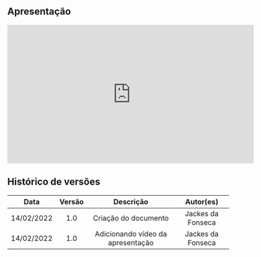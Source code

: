 ## Apresentação

<center>

<iframe width="560" height="315" src="https://www.youtube.com/embed/2u7fPopTklM" title="YouTube video player" frameborder="0" allow="accelerometer; autoplay; clipboard-write; encrypted-media; gyroscope; picture-in-picture" allowfullscreen></iframe>

</center>

## Histórico de versões

|    Data    | Versão |                            Descrição                             |          Autor(es)           |
| :--------: | :----: | :--------------------------------------------------------------: | :--------------------------: |
| 14/02/2022 |  1.0   |                Criação do documento                 | Jackes da Fonseca            |
| 14/02/2022 |  1.0   |                Adicionando vídeo da apresentação                 | Jackes da Fonseca            |

